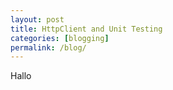 ```yaml
---
layout: post
title: HttpClient and Unit Testing
categories: [blogging]
permalink: /blog/
---
```


Hallo

